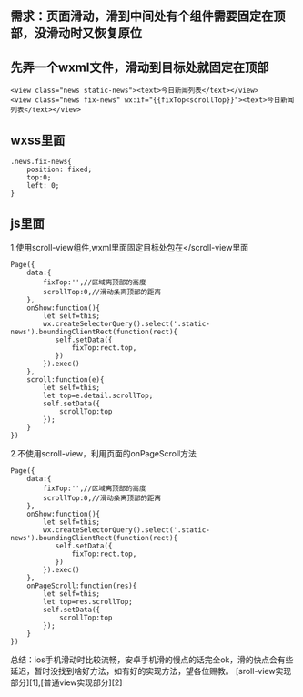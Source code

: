 **需求：页面滑动，滑到中间处有个组件需要固定在顶部，没滑动时又恢复原位**
----------
## 先弄一个wxml文件，滑动到目标处就固定在顶部 ##

```
<view class="news static-news"><text>今日新闻列表</text></view>
<view class="news fix-news" wx:if="{{fixTop<scrollTop}}"><text>今日新闻列表</text></view>
```
## wxss里面 ##

```
.news.fix-news{
    position: fixed;
    top:0;
    left: 0;
}
```
## js里面 ##

1.使用scroll-view组件,wxml里面固定目标处包在<scroll-view scroll-y style="height: 100vh;" bindscroll="scroll"></scroll-view里面

```
Page({
    data:{
        fixTop:'',//区域离顶部的高度
        scrollTop:0,//滑动条离顶部的距离
    },
    onShow:function(){
        let self=this;
        wx.createSelectorQuery().select('.static-news').boundingClientRect(function(rect){
           self.setData({
               fixTop:rect.top,
           })
        }).exec()
    },
    scroll:function(e){
        let self=this;
        let top=e.detail.scrollTop;
        self.setData({
            scrollTop:top
        });
    }
})
```
2.不使用scroll-view，利用页面的onPageScroll方法

```
Page({
    data:{
        fixTop:'',//区域离顶部的高度
        scrollTop:0,//滑动条离顶部的距离
    },
    onShow:function(){
        let self=this;
        wx.createSelectorQuery().select('.static-news').boundingClientRect(function(rect){
           self.setData({
               fixTop:rect.top,
           })
        }).exec()
    },
    onPageScroll:function(res){
        let self=this;
        let top=res.scrollTop;
        self.setData({
            scrollTop:top
        });
    }
})
```
总结：ios手机滑动时比较流畅，安卓手机滑的慢点的话完全ok，滑的快点会有些延迟，暂时没找到啥好方法，如有好的实现方法，望各位赐教。
[sroll-view实现部分][1],[普通view实现部分][2]
